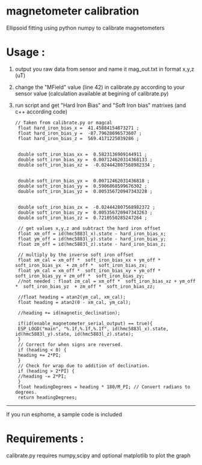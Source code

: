 # magnetometer calibration

Ellipsoid fitting using python numpy to calibrate magnetometers


# Usage :
1) output you raw data from sensor and name it mag_out.txt in format x,y,z (uT)

2) change the "MField" value (line 42) in calibrate.py according to your sensor value (calculation available at begining of calibrate.py)

3) run script and get "Hard Iron Bias" and "Soft Iron bias" matrixes (and c++ according code)

       // Taken from calibrate.py or magcal
        float hard_iron_bias_x =  41.45884154873271 ;
        float hard_iron_bias_y =  -87.79628696573607 ;
        float hard_iron_bias_z =  569.4171225039286 ;


        double soft_iron_bias_xx =  0.5823136909144911 ;
        double soft_iron_bias_xy =  0.007124620314368133 ;
        double soft_iron_bias_xz =  -0.024442807568982334 ;


        double soft_iron_bias_yx =  0.00712462031436818 ;
        double soft_iron_bias_yy =  0.5906868599676302 ;
        double soft_iron_bias_yz =  0.005356720947343228 ;


        double soft_iron_bias_zx =  -0.024442807568982372 ;
        double soft_iron_bias_zy =  0.005356720947343263 ;
        double soft_iron_bias_zz =  0.7210550285247264 ;
        
        // get values x,y,z and subtract the hard iron offset
        float xm_off = id(hmc5883l_x).state - hard_iron_bias_x;
        float ym_off = id(hmc5883l_y).state - hard_iron_bias_y;
        float zm_off = id(hmc5883l_z).state - hard_iron_bias_z;
        
        // multiply by the inverse soft iron offset 
        float xm_cal = xm_off *  soft_iron_bias_xx + ym_off *  soft_iron_bias_yx  + zm_off *  soft_iron_bias_zx;
        float ym_cal = xm_off *  soft_iron_bias_xy + ym_off *  soft_iron_bias_yy + zm_off *  soft_iron_bias_zy;
        //not needed : float zm_cal = xm_off *  soft_iron_bias_xz + ym_off *  soft_iron_bias_yz  + zm_off *  soft_iron_bias_zz;
        
        //float heading = atan2(ym_cal, xm_cal);
        float heading = atan2(0 - xm_cal, ym_cal);
        
        //heading += id(magnetic_declination); 
        
        if(id(enable_magnetometer_serial_output) == true){
        ESP_LOGD("main", "%.1f,%.1f,%.1f", id(hmc5883l_x).state, id(hmc5883l_y).state, id(hmc5883l_z).state);
        }
        // Correct for when signs are reversed.
        if (heading < 0) {
        heading += 2*PI;
        }
        // Check for wrap due to addition of declination.
        if (heading > 2*PI) {
        //heading -= 2*PI;
        }
        float headingDegrees = heading * 180/M_PI; // Convert radians to degrees.
        return headingDegrees;

---
If you run esphome, a sample code is included

# Requirements : 
calibrate.py requires numpy,scipy and optional matplotlib to plot the graph


